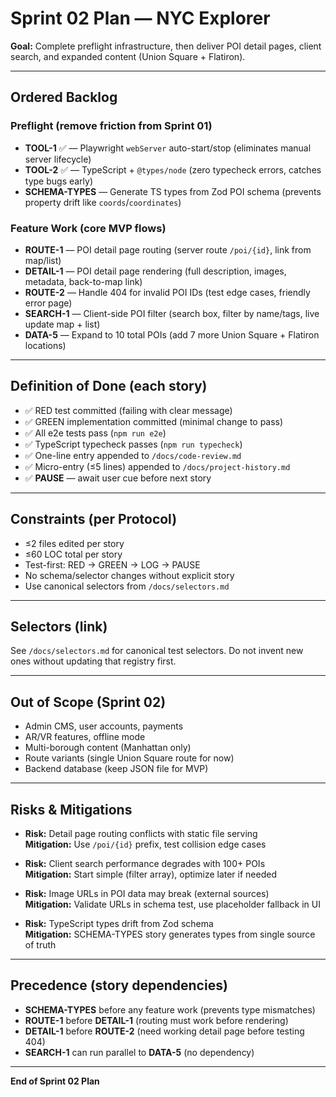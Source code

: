# Sprint 02 Plan — NYC Explorer

**Goal:** Complete preflight infrastructure, then deliver POI detail pages, client search, and expanded content (Union Square + Flatiron).

---

## Ordered Backlog

### Preflight (remove friction from Sprint 01)
- **TOOL-1** ✅ — Playwright `webServer` auto-start/stop (eliminates manual server lifecycle)
- **TOOL-2** ✅ — TypeScript + `@types/node` (zero typecheck errors, catches type bugs early)
- **SCHEMA-TYPES** — Generate TS types from Zod POI schema (prevents property drift like `coords`/`coordinates`)

### Feature Work (core MVP flows)
- **ROUTE-1** — POI detail page routing (server route `/poi/{id}`, link from map/list)
- **DETAIL-1** — POI detail page rendering (full description, images, metadata, back-to-map link)
- **ROUTE-2** — Handle 404 for invalid POI IDs (test edge cases, friendly error page)
- **SEARCH-1** — Client-side POI filter (search box, filter by name/tags, live update map + list)
- **DATA-5** — Expand to 10 total POIs (add 7 more Union Square + Flatiron locations)

---

## Definition of Done (each story)
- ✅ RED test committed (failing with clear message)
- ✅ GREEN implementation committed (minimal change to pass)
- ✅ All e2e tests pass (`npm run e2e`)
- ✅ TypeScript typecheck passes (`npm run typecheck`)
- ✅ One-line entry appended to `/docs/code-review.md`
- ✅ Micro-entry (≤5 lines) appended to `/docs/project-history.md`
- ✅ **PAUSE** — await user cue before next story

---

## Constraints (per Protocol)
- ≤2 files edited per story
- ≤60 LOC total per story
- Test-first: RED → GREEN → LOG → PAUSE
- No schema/selector changes without explicit story
- Use canonical selectors from `/docs/selectors.md`

---

## Selectors (link)
See `/docs/selectors.md` for canonical test selectors. Do not invent new ones without updating that registry first.

---

## Out of Scope (Sprint 02)
- Admin CMS, user accounts, payments
- AR/VR features, offline mode
- Multi-borough content (Manhattan only)
- Route variants (single Union Square route for now)
- Backend database (keep JSON file for MVP)

---

## Risks & Mitigations
- **Risk:** Detail page routing conflicts with static file serving  
  **Mitigation:** Use `/poi/{id}` prefix, test collision edge cases

- **Risk:** Client search performance degrades with 100+ POIs  
  **Mitigation:** Start simple (filter array), optimize later if needed

- **Risk:** Image URLs in POI data may break (external sources)  
  **Mitigation:** Validate URLs in schema test, use placeholder fallback in UI

- **Risk:** TypeScript types drift from Zod schema  
  **Mitigation:** SCHEMA-TYPES story generates types from single source of truth

---

## Precedence (story dependencies)
- **SCHEMA-TYPES** before any feature work (prevents type mismatches)
- **ROUTE-1** before **DETAIL-1** (routing must work before rendering)
- **DETAIL-1** before **ROUTE-2** (need working detail page before testing 404)
- **SEARCH-1** can run parallel to **DATA-5** (no dependency)

---

**End of Sprint 02 Plan**

